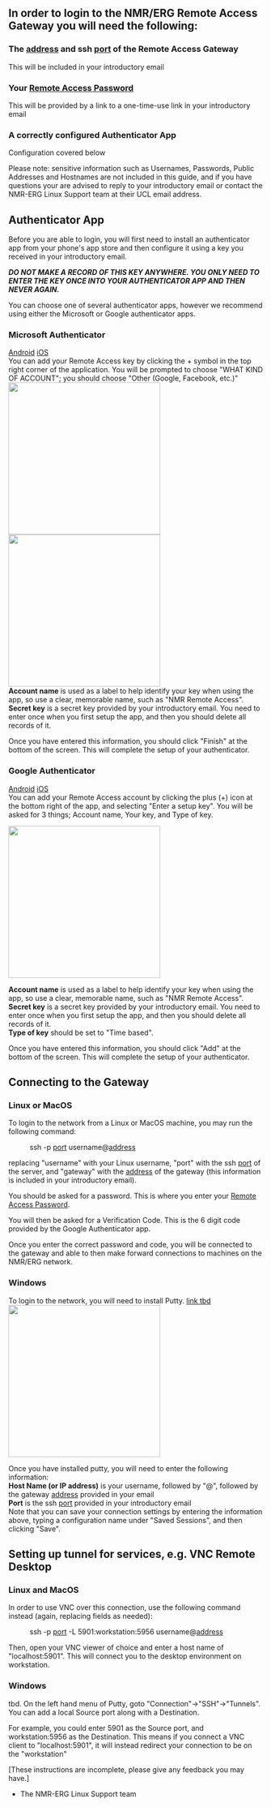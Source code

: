 ## In order to login to the NMR/ERG Remote Access Gateway you will need the following:

### The  <ins>address</ins> and ssh <ins>port</ins> of the Remote Access Gateway
This will be included in your introductory email
### Your <ins>Remote Access Password</ins>
This will be provided by a link to a one-time-use link in your introductory email
### A correctly configured Authenticator App
Configuration covered below



Please note: sensitive information such as Usernames, Passwords, Public Addresses and Hostnames are not included in this guide, and if you have questions your are advised to reply to your introductory email or contact the NMR-ERG Linux Support team at their UCL email address.

## Authenticator App
Before you are able to login, you will first need to install an authenticator app from your phone's app store and then configure it using a key you received in your introductory email.  

***DO NOT MAKE A RECORD OF THIS KEY ANYWHERE. YOU ONLY NEED TO ENTER THE KEY ONCE INTO YOUR AUTHENTICATOR APP AND THEN NEVER AGAIN.***   

You can choose one of several authenticator apps, however we recommend using either the Microsoft or Google authenticator apps.
### Microsoft Authenticator
[Android](https://play.google.com/store/apps/details?id=com.azure.authenticator&hl=en_GB) [iOS](https://apps.apple.com/us/app/microsoft-authenticator/id983156458)  
You can add your Remote Access key by clicking the + symbol in the top right corner of the application.
You will be prompted to choose "WHAT KIND OF ACCOUNT"; you should choose "Other (Google, Facebook, etc.)"  
<img src="https://github.com/NMR-ERG-Linux-Support/NMR-ERG-Remote/assets/74203354/9705e236-1956-4a79-88b0-7ffa9923f2f5" width="300" /> 
<img src="https://github.com/NMR-ERG-Linux-Support/NMR-ERG-Remote/assets/74203354/57c17546-40f7-408f-a312-1a6a6600c891" width="300" />   
**Account name** is used as a label to help identify your key when using the app, so use a clear, memorable name, such as "NMR Remote Access".
**Secret key** is a secret key provided by your introductory email. You need to enter once when you first setup the app, and then you should delete all records of it.

Once you have entered this information, you should click "Finish" at the bottom of the screen. This will complete the setup of your authenticator.


### Google Authenticator
[Android](https://play.google.com/store/apps/details?id=com.google.android.apps.authenticator2&hl=en_GB) [iOS](https://apps.apple.com/us/app/google-authenticator/id388497605)  
You can add your Remote Access account by clicking the plus (+) icon at the bottom right of the app, and selecting "Enter a setup key". You will be asked for 3 things; Account name, Your key, and Type of key.

<img src="https://github.com/NMR-ERG-Linux-Support/NMR-ERG-Remote/assets/74203354/b0f47ba2-8d9e-48d9-b79a-c982ba076ba5)" width="300" /> 


**Account name** is used as a label to help identify your key when using the app, so use a clear, memorable name, such as "NMR Remote Access".
**Secret key** is a secret key provided by your introductory email. You need to enter once when you first setup the app, and then you should delete all records of it.  
**Type of key** should be set to "Time based".

Once you have entered this information, you should click "Add" at the bottom of the screen. This will complete the setup of your authenticator.

## Connecting to the Gateway
### Linux or MacOS
To login to the network from a Linux or MacOS machine, you may run the following command:

      ssh -p <ins>port</ins> username@<ins>address</ins>

replacing "username" with your Linux username, "port" with the ssh <ins>port</ins> of the server, and "gateway" with the <ins>address</ins> of the gateway (this information is included in your introductory email).

You should be asked for a password. This is where you enter your <ins>Remote Access Password</ins>.

You will then be asked for a Verification Code. This is the 6 digit code provided by the Google Authenticator app.

Once you enter the correct password and code, you will be connected to the gateway and able to then make forward connections to machines on the NMR/ERG network.

### Windows
To login to the network, you will need to install Putty. [link tbd]()  
<img src="https://github.com/NMR-ERG-Linux-Support/NMR-ERG-Remote/assets/74203354/2795d935-6fdb-4def-85d0-dc121414f592" width="300"/>

Once you have installed putty, you will need to enter the following information:  
**Host Name (or IP address)** is your username, followed by "@", followed by the gateway <ins>address</ins> provided in your email  
**Port** is the ssh <ins>port</ins> provided in your introductory email  
Note that you can save your connection settings by entering the information above, typing a configuration name under "Saved Sessions", and then clicking "Save".  


## Setting up tunnel for services, e.g. VNC Remote Desktop
### Linux and MacOS
In order to use VNC over this connection, use the following command instead (again, replacing fields as needed):

      ssh -p <ins>port</ins> -L 5901:workstation:5956 username@<ins>address</ins>

Then, open your VNC viewer of choice and enter a host name of "localhost:5901". This will connect you to the desktop environment on workstation.

### Windows
tbd. On the left hand menu of Putty, goto "Connection"->"SSH"->"Tunnels". You can add a local Source port along with a Destination.   
  
For example, you could enter 5901 as the Source port, and workstation:5956 as the Destination. This means if you connect a VNC client to "localhost:5901", it will instead redirect your connection to be on the "workstation"  


[These instructions are incomplete, please give any feedback you may have.]

- The NMR-ERG Linux Support team
